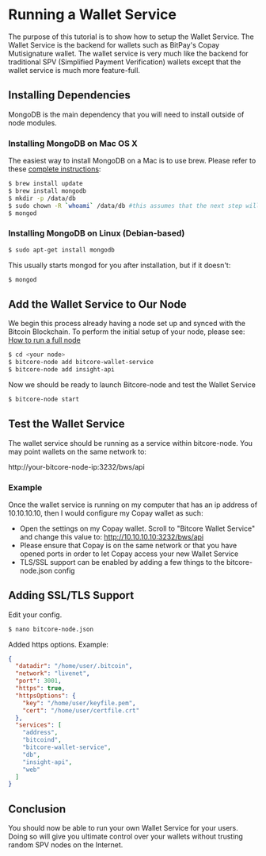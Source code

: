 # Running a Wallet Service

The purpose of this tutorial is to show how to setup the Wallet Service. The Wallet Service is the backend for wallets such as BitPay's Copay Mutisignature wallet. The wallet service is very much like the backend for traditional SPV (Simplified Payment Verification) wallets except that the wallet service is much more feature-full.

## Installing Dependencies

MongoDB is the main dependency that you will need to install outside of node modules.

### Installing MongoDB on Mac OS X

The easiest way to install MongoDB on a Mac is to use brew. Please refer to these [complete instructions](http://docs.mongodb.org/manual/tutorial/install-mongodb-on-os-x/):

```bash
$ brew install update
$ brew install mongodb
$ mkdir -p /data/db
$ sudo chown -R `whoami` /data/db #this assumes that the next step will be run by the current user
$ mongod
```

### Installing MongoDB on Linux (Debian-based)

```bash
$ sudo apt-get install mongodb
```

This usually starts mongod for you after installation, but if it doesn't:

```bash
$ mongod
```

## Add the Wallet Service to Our Node

We begin this process already having a node set up and synced with the Bitcoin Blockchain. To perform the initial setup of your node, please see: [How to run a full node](fullnode.md)

```bash
$ cd <your node>
$ bitcore-node add bitcore-wallet-service
$ bitcore-node add insight-api
```

Now we should be ready to launch Bitcore-node and test the Wallet Service

```bash
$ bitcore-node start
```

## Test the Wallet Service

The wallet service should be running as a service within bitcore-node. You may point wallets on the same network to:

http://your-bitcore-node-ip:3232/bws/api

### Example

Once the wallet service is running on my computer that has an ip address of 10.10.10.10, then I would configure my Copay wallet as such:

* Open the settings on my Copay wallet. Scroll to "Bitcore Wallet Service" and change this value to: http://10.10.10.10:3232/bws/api
* Please ensure that Copay is on the same network or that you have opened ports in order to let Copay access your new Wallet Service
* TLS/SSL support can be enabled by adding a few things to the bitcore-node.json config

## Adding SSL/TLS Support

Edit your config.

```bash
$ nano bitcore-node.json
```

Added https options. Example:

```json
{
  "datadir": "/home/user/.bitcoin",
  "network": "livenet",
  "port": 3001,
  "https": true,
  "httpsOptions": {
    "key": "/home/user/keyfile.pem",
    "cert": "/home/user/certfile.crt"
  },
  "services": [
    "address",
    "bitcoind",
    "bitcore-wallet-service",
    "db",
    "insight-api",
    "web"
  ]
}
```

## Conclusion

You should now be able to run your own Wallet Service for your users. Doing so will give you ultimate control over your wallets without trusting random SPV nodes on the Internet.
